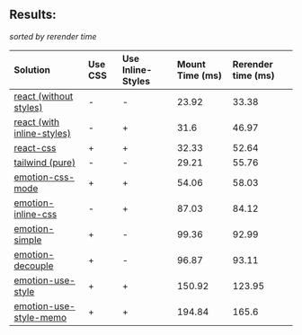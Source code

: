 ## Results:
*sorted by rerender time*

Solution | Use CSS | Use Inline-Styles | Mount Time (ms) | Rerender time (ms)
:--- | :--- | :--- | :--- | :---
[react (without styles)](https://github.com/facebook/react) | - | - | 23.92 | 33.38
[react (with inline-styles)](https://github.com/facebook/react) | - | + | 31.6 | 46.97
[react-css](https://github.com/facebook/react) | + | + | 32.33 | 52.64
[tailwind (pure)](https://tailwindui.com/) | - | - | 29.21 | 55.76
[emotion-css-mode](https://github.com/emotion-js/emotion) | + | + | 54.06 | 58.03
[emotion-inline-css](https://github.com/emotion-js/emotion) | - | + | 87.03 | 84.12
[emotion-simple](https://github.com/emotion-js/emotion) | + | - | 99.36 | 92.99
[emotion-decouple](https://github.com/emotion-js/emotion) | + | - | 96.87 | 93.11
[emotion-use-style](https://github.com/emotion-js/emotion) | + | + | 150.92 | 123.95
[emotion-use-style-memo](https://github.com/emotion-js/emotion) | + | + | 194.84 | 165.6
